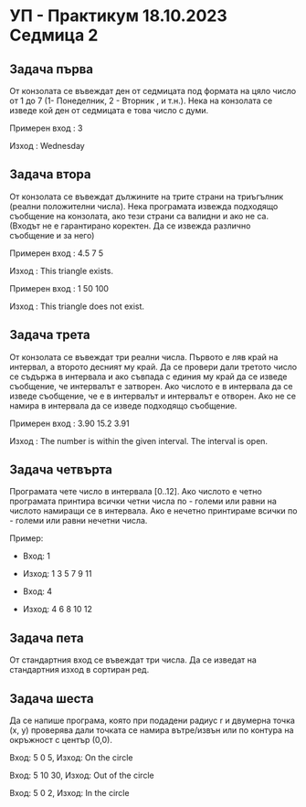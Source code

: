 # УП - Практикум 18.10.2023 Седмица 2 


## Задача първа
От конзолата се въвеждат ден от седмицата под формата на цяло число от 1 до 7 (1- Понеделник, 2 - Вторник , и т.н.). Нека на конзолата се изведе кой ден от седмицата е това число с думи.

Примерен вход : 3

Изход : Wednesday

## Задача втора
От конзолата се въвеждат дължините на трите страни на триъгълник (реални положителни числа). Нека програмата извежда подходящо съобщение на конзолата, ако тези страни са валидни и ако не са. (Входът не е гарантирано коректен. Да се извежда различно съобщение и за него)

Примерен вход : 4.5 7 5

Изход : This triangle exists.

Примерен вход : 1 50 100

Изход : This triangle does not exist.

## Задача трета
От конзолата се въвеждат три реални числа. Първото е ляв край на интервал,  а второто десният му край. Да се провери дали третото число се съдържа в интервала и ако съвпада с единия му край да се изведе съобщение, че интервалът е затворен. Ако числото е в интервала да се изведе съобщение, че е в интервалът и интервалът е отворен. Ако не се намира в интервала да се изведе подходящо съобщение.

Примерен вход : 3.90 15.2 3.91

Изход : The number is within the given interval. The interval is open.

## Задача четвърта
Програмата чете число в интервала [0..12]. Ако числото е четно програмата принтира всички четни числа по - големи или равни на числото намиращи се в интервала. Ако е нечетно принтираме всички по - големи или равни нечетни числа.

Пример:
* Вход: 1
* Изход: 1 3 5 7 9 11

* Вход: 4
* Изход: 4 6 8 10 12

## Задача пета
От стандартния вход се въвеждат три числа. Да се изведат на стандартния изход в сортиран ред.

## Задача шеста
Да се напише програма, която при подадени радиус r и двумерна точка (х, у) проверява дали точката се намира вътре/извън или по контура на окръжност с център (0,0).

Вход: 5 0 5, Изход: On the circle

Вход: 5 10 30, Изход: Out of the circle

Вход: 5 0 2, Изход: In the circle
